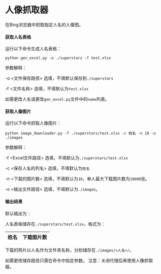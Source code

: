# 人像抓取器

在Bing浏览器中抓取指定人名的人像图。

#### 获取人名表格

运行以下命令生成人名表格：

```
python gen_excel.py -o ./superstars -f test.xlsx
```

参数解释：

-o <文件保存路径> 选填，不填默认保存到`./superstars`

-f <文件名称> 选填，不填默认为`test.xlsx`

如需更改人名请更改`gen_excel.py`文件中的`name`列表。

#### 获取人像图片

运行以下命令抓取人像图片：

```
python image_downloader.py -f ./superstars/test.xlsx -c 姓名 -n 10 -o ./images
```

参数解释：

-f <Excel文件路径> 选填，不填默认为`./superstars/test.xlsx`

-c <保存人名的列名> 选填，不填默认为`姓名`

-n <下载的图片数> 选填，不填默认为`10`，单人最大下载图片数为`10000`张。

-o <输出文件路径> 选填，不填默认为`./images`。

#### 输出结果

默认输出为：

人名表格储存在`./superstars/test.xlsx`，格式为：

| 姓名 | 下载图片数 |
| ---- | ---------- |

下载的照片以人名作为文件夹名称，分别储存在`./images/<人名>/`。

如需更改储存路径只需在命令中指定参数。
注意：关闭代理后再使用人像抓取器。

